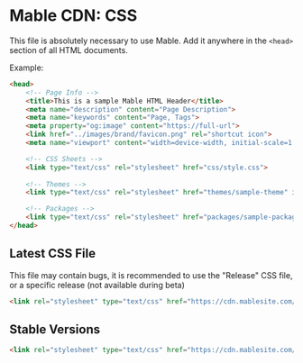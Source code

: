 # Mable CDN: CSS

This file is absolutely necessary to use Mable. Add it anywhere in the `<head>` section of all HTML documents.

Example:

```html
<head>
	<!-- Page Info -->
	<title>This is a sample Mable HTML Header</title>
	<meta name="description" content="Page Description">
	<meta name="keywords" content="Page, Tags">
	<meta property="og:image" content="https://full-url">
	<link href="../images/brand/favicon.png" rel="shortcut icon">
	<meta name="viewport" content="width=device-width, initial-scale=1.0">

	<!-- CSS Sheets -->
	<link type="text/css" rel="stylesheet" href="css/style.css">
		
	<!-- Themes -->
	<link type="text/css" rel="stylesheet" href="themes/sample-theme" id="custom-theme-sheet">

	<!-- Packages -->
	<link type="text/css" rel="stylesheet" href="packages/sample-package.css">
</head>
```

## Latest CSS File

This file may contain bugs, it is recommended to use the "Release" CSS file, or a specific release (not available during beta)

```html
<link rel="stylesheet" type="text/css" href="https://cdn.mablesite.com/css/style.css">
```

## Stable Versions

```html
<link rel="stylesheet" type="text/css" href="https://cdn.mablesite.com/css/1.0.0.css">
```

